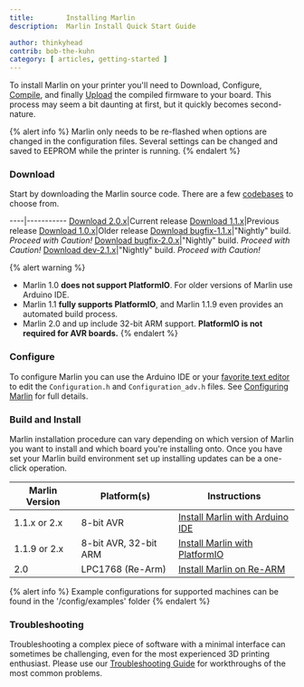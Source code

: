```yaml
---
title:        Installing Marlin
description:  Marlin Install Quick Start Guide

author: thinkyhead
contrib: bob-the-kuhn
category: [ articles, getting-started ]
---
```


To install Marlin on your printer you'll need to Download, Configure, [Compile](//en.wikipedia.org/wiki/Compiler), and finally [Upload](//www.arduino.cc/en/Guide/Environment#toc9) the compiled firmware to your board. This process may seem a bit daunting at first, but it quickly becomes second-nature.

{% alert info %}
Marlin only needs to be re-flashed when options are changed in the configuration files. Several settings can be changed and saved to EEPROM while the printer is running.
{% endalert %}

### Download

Start by downloading the Marlin source code. There are a few [codebases](//en.wikipedia.org/wiki/Codebase) to choose from.

----|-----------
[Download 2.0.x](//github.com/MarlinFirmware/Marlin/archive/2.0.x.zip)|Current release
[Download 1.1.x](//github.com/MarlinFirmware/Marlin/archive/1.1.x.zip)|Previous release
[Download 1.0.x](//github.com/MarlinFirmware/Marlin/archive/1.0.x.zip)|Older release
[Download bugfix-1.1.x](//github.com/MarlinFirmware/Marlin/archive/bugfix-1.1.x.zip)|"Nightly" build. _Proceed with Caution!_
[Download bugfix-2.0.x](//github.com/MarlinFirmware/Marlin/archive/bugfix-2.0.x.zip)|"Nightly" build. _Proceed with Caution!_
[Download dev-2.1.x](//github.com/MarlinFirmware/Marlin/archive/dev-2.1.x.zip)|"Nightly" build. _Proceed with Caution!_

{% alert warning %}
- Marlin 1.0 **does not support PlatformIO**. For older versions of Marlin use Arduino IDE.
- Marlin 1.1 **fully supports PlatformIO**, and Marlin 1.1.9 even provides an automated build process.
- Marlin 2.0 and up include 32-bit ARM support. **PlatformIO is not required for AVR boards.**
{% endalert %}

### Configure

To configure Marlin you can use the Arduino IDE or your [favorite text editor](//www.sublimetext.com/) to edit the `Configuration.h` and `Configuration_adv.h` files. See [Configuring Marlin](/docs/configuration/configuration.html) for full details.

### Build and Install

Marlin installation procedure can vary depending on which version of Marlin you want to install and which board you're installing onto. Once you have set your Marlin build environment set up installing updates can be a one-click operation.

Marlin Version|Platform(s)|Instructions
--------------|-----------|----
1.1.x or 2.x|8-bit AVR|[Install Marlin with Arduino IDE](install_arduino.html)
1.1.9 or 2.x|8-bit AVR, 32-bit ARM|[Install Marlin with PlatformIO](install_platformio.html)
2.0|LPC1768 (Re-Arm)|[Install Marlin on Re-ARM](install_rearm.html)

{% alert info %}
Example configurations for supported machines can be found in the '/config/examples' folder
{% endalert %}


### Troubleshooting

Troubleshooting a complex piece of software with a minimal interface can sometimes be challenging, even for the most experienced 3D printing enthusiast. Please use our [Troubleshooting Guide](troubleshooting.html) for workthroughs of the most common problems.
